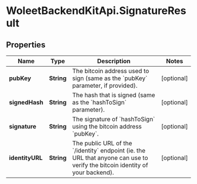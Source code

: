 # WoleetBackendKitApi.SignatureResult

## Properties
Name | Type | Description | Notes
------------ | ------------- | ------------- | -------------
**pubKey** | **String** | The bitcoin address used to sign (same as the &#x60;pubKey&#x60; parameter, if provided). | [optional] 
**signedHash** | **String** | The hash that is signed (same as the &#x60;hashToSign&#x60; parameter). | [optional] 
**signature** | **String** | The signature of &#x60;hashToSign&#x60; using the bitcoin address &#x60;pubKey&#x60;. | [optional] 
**identityURL** | **String** | The public URL of the &#x60;/identity&#x60; endpoint (ie. the URL that anyone can use to verify the bitcoin identity of your backend). | [optional] 


